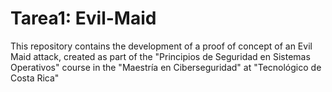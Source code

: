 # Tarea1: Evil-Maid 
This repository contains the development of a proof of concept of an Evil Maid attack, created as part of the "Principios de Seguridad en Sistemas Operativos" course in the "Maestría en Ciberseguridad" at "Tecnológico de Costa Rica"
